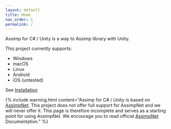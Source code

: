 ```yaml
---
layout: default
title: Home
nav_order: 1
permalink: /
---
```


Assimp for C# / Unity is a way to Assimp library with Unity.

This project currently supports:
- Windows
- macOS
- Linux
- Android
- iOS (untested)

See [Installation](installation.md)

{% include warning.html content="Assimp for C# / Unity is based on [AssimpNet](https://bitbucket.org/Starnick/assimpnet/). This project does not offer full support for AssimpNet and we will never offer it. This page is therefore incomplete and serves as a starting point for using AssimpNet. We encourage you to read official [AssimpNet](https://bitbucket.org/Starnick/assimpnet/) Documentation." %}

